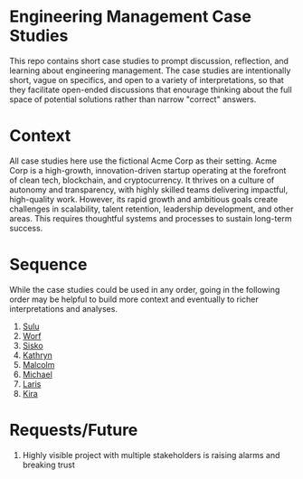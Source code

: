 # Engineering Management Case Studies
This repo contains short case studies to prompt discussion, reflection, and learning about engineering management. The case studies are intentionally short, vague on specifics, and open to a variety of interpretations, so that they facilitate open-ended discussions that enourage thinking about the full space of potential solutions rather than narrow "correct" answers.

# Context
All case studies here use the fictional Acme Corp as their setting. Acme Corp is a high-growth, innovation-driven startup operating at the forefront of clean tech, blockchain, and cryptocurrency. It thrives on a culture of autonomy and transparency, with highly skilled teams delivering impactful, high-quality work. However, its rapid growth and ambitious goals create challenges in scalability, talent retention, leadership development, and other areas. This requires thoughtful systems and processes to sustain long-term success.

# Sequence
While the case studies could be used in any order, going in the following order may be helpful to build more context and eventually to richer interpretations and analyses.
1. [Sulu](1-sulu.md)
2. [Worf](2-worf.md)
3. [Sisko](3-sisko.md)
4. [Kathryn](4-kathryn.md)
5. [Malcolm](5-malcolm.md)
6. [Michael](6-michael.md)
7. [Laris](7-laris.md)
8. [Kira](8-kira.md)

# Requests/Future
1. Highly visible project with multiple stakeholders is raising alarms and breaking trust
   
